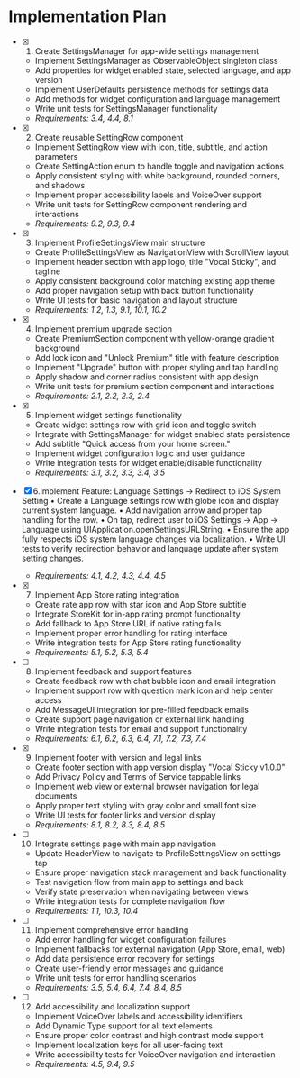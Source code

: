 # Implementation Plan

- [x] 1. Create SettingsManager for app-wide settings management
  - Implement SettingsManager as ObservableObject singleton class
  - Add properties for widget enabled state, selected language, and app version
  - Implement UserDefaults persistence methods for settings data
  - Add methods for widget configuration and language management
  - Write unit tests for SettingsManager functionality
  - _Requirements: 3.4, 4.4, 8.1_

- [x] 2. Create reusable SettingRow component
  - Implement SettingRow view with icon, title, subtitle, and action parameters
  - Create SettingAction enum to handle toggle and navigation actions
  - Apply consistent styling with white background, rounded corners, and shadows
  - Implement proper accessibility labels and VoiceOver support
  - Write unit tests for SettingRow component rendering and interactions
  - _Requirements: 9.2, 9.3, 9.4_

- [x] 3. Implement ProfileSettingsView main structure
  - Create ProfileSettingsView as NavigationView with ScrollView layout
  - Implement header section with app logo, title "Vocal Sticky", and tagline
  - Apply consistent background color matching existing app theme
  - Add proper navigation setup with back button functionality
  - Write UI tests for basic navigation and layout structure
  - _Requirements: 1.2, 1.3, 9.1, 10.1, 10.2_

- [x] 4. Implement premium upgrade section
  - Create PremiumSection component with yellow-orange gradient background
  - Add lock icon and "Unlock Premium" title with feature description
  - Implement "Upgrade" button with proper styling and tap handling
  - Apply shadow and corner radius consistent with app design
  - Write unit tests for premium section component and interactions
  - _Requirements: 2.1, 2.2, 2.3, 2.4_

- [x] 5. Implement widget settings functionality
  - Create widget settings row with grid icon and toggle switch
  - Integrate with SettingsManager for widget enabled state persistence
  - Add subtitle "Quick access from your home screen."
  - Implement widget configuration logic and user guidance
  - Write integration tests for widget enable/disable functionality
  - _Requirements: 3.1, 3.2, 3.3, 3.4, 3.5_

- [x] 6.Implement Feature: Language Settings → Redirect to iOS System Setting
	•	Create a Language settings row with globe icon and display current system language.
	•	Add navigation arrow and proper tap handling for the row.
	•	On tap, redirect user to iOS Settings → App → Language using UIApplication.openSettingsURLString.
	•	Ensure the app fully respects iOS system language changes via localization.
	•	Write UI tests to verify redirection behavior and language update after system setting changes.
  - _Requirements: 4.1, 4.2, 4.3, 4.4, 4.5_

- [x] 7. Implement App Store rating integration
  - Create rate app row with star icon and App Store subtitle
  - Integrate StoreKit for in-app rating prompt functionality
  - Add fallback to App Store URL if native rating fails
  - Implement proper error handling for rating interface
  - Write integration tests for App Store rating functionality
  - _Requirements: 5.1, 5.2, 5.3, 5.4_

- [ ] 8. Implement feedback and support features
  - Create feedback row with chat bubble icon and email integration
  - Implement support row with question mark icon and help center access
  - Add MessageUI integration for pre-filled feedback emails
  - Create support page navigation or external link handling
  - Write integration tests for email and support functionality
  - _Requirements: 6.1, 6.2, 6.3, 6.4, 7.1, 7.2, 7.3, 7.4_

- [x] 9. Implement footer with version and legal links
  - Create footer section with app version display "Vocal Sticky v1.0.0"
  - Add Privacy Policy and Terms of Service tappable links
  - Implement web view or external browser navigation for legal documents
  - Apply proper text styling with gray color and small font size
  - Write UI tests for footer links and version display
  - _Requirements: 8.1, 8.2, 8.3, 8.4, 8.5_

- [ ] 10. Integrate settings page with main app navigation
  - Update HeaderView to navigate to ProfileSettingsView on settings tap
  - Ensure proper navigation stack management and back functionality
  - Test navigation flow from main app to settings and back
  - Verify state preservation when navigating between views
  - Write integration tests for complete navigation flow
  - _Requirements: 1.1, 10.3, 10.4_

- [ ] 11. Implement comprehensive error handling
  - Add error handling for widget configuration failures
  - Implement fallbacks for external navigation (App Store, email, web)
  - Add data persistence error recovery for settings
  - Create user-friendly error messages and guidance
  - Write unit tests for error handling scenarios
  - _Requirements: 3.5, 5.4, 6.4, 7.4, 8.4, 8.5_

- [ ] 12. Add accessibility and localization support
  - Implement VoiceOver labels and accessibility identifiers
  - Add Dynamic Type support for all text elements
  - Ensure proper color contrast and high contrast mode support
  - Implement localization keys for all user-facing text
  - Write accessibility tests for VoiceOver navigation and interaction
  - _Requirements: 4.5, 9.4, 9.5_